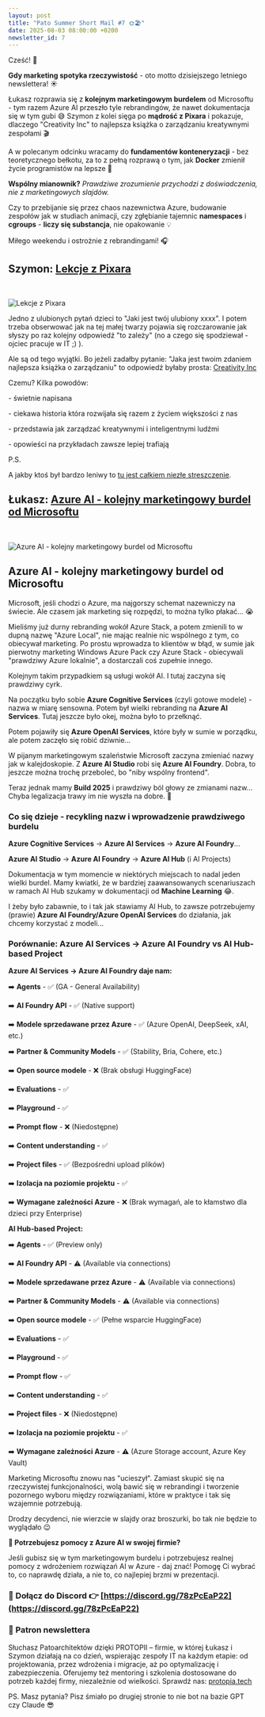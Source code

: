 ```yaml
---
layout: post
title: "Pato Summer Short Mail #7 🌞🏖️"
date: 2025-08-03 08:00:00 +0200
newsletter_id: 7
---
```


Cześć! 👋

**Gdy marketing spotyka rzeczywistość** - oto motto dzisiejszego letniego newslettera! ☀️

Łukasz rozprawia się z **kolejnym marketingowym burdelem** od Microsoftu - tym razem Azure AI przeszło tyle rebrandingów, że nawet dokumentacja się w tym gubi 😅 Szymon z kolei sięga po **mądrość z Pixara** i pokazuje, dlaczego "Creativity Inc" to najlepsza książka o zarządzaniu kreatywnymi zespołami 🎬

A w polecanym odcinku wracamy do **fundamentów konteneryzacji** - bez teoretycznego bełkotu, za to z pełną rozprawą o tym, jak **Docker** zmienił życie programistów na lepsze 🐳

**Wspólny mianownik?** _Prawdziwe zrozumienie przychodzi z doświadczenia, nie z marketingowych slajdów._

Czy to przebijanie się przez chaos nazewnictwa Azure, budowanie zespołów jak w studiach animacji, czy zgłębianie tajemnic **namespaces** i **cgroups** - **liczy się substancja**, nie opakowanie 💡

Miłego weekendu i ostrożnie z rebrandingami! 🎧


## Szymon: [Lekcje z Pixara](https://en.wikipedia.org/wiki/Creativity,_Inc.)

<br>

![Lekcje z Pixara](https://patoarchitekci.io/assets/img/mail/2025-08-03-szymon.jpg)

Jedno z ulubionych pytań dzieci to "Jaki jest twój ulubiony xxxx". I potem trzeba obserwować jak na tej małej twarzy pojawia się rozczarowanie jak słyszy po raz kolejny odpowiedź "to zależy" (no a czego się spodziewał - ojciec pracuje w IT ;) ).

Ale są od tego wyjątki. Bo jeżeli zadałby pytanie: "Jaka jest twoim zdaniem najlepsza książka o zarządzaniu" to odpowiedź byłaby prosta: [Creativity Inc](https://en.wikipedia.org/wiki/Creativity,_Inc.)

Czemu? Kilka powodów:

\- świetnie napisana

\- ciekawa historia która rozwijała się razem z życiem większości z nas

\- przedstawia jak zarządzać kreatywnymi i inteligentnymi ludźmi

\- opowieści na przykładach zawsze lepiej trafiają

P.S.

A jakby ktoś był bardzo leniwy to [tu jest całkiem niezłe streszczenie](https://sobrief.com/books/creativity-inc).


## Łukasz: [Azure AI - kolejny marketingowy burdel od Microsoftu](https://learn.microsoft.com/en-us/azure/ai-foundry/what-is-azure-ai-foundry)

<br>

![Azure AI - kolejny marketingowy burdel od Microsoftu](https://patoarchitekci.io/assets/img/mail/2025-08-03-lukasz.png)

## Azure AI - kolejny marketingowy burdel od Microsoftu

Microsoft, jeśli chodzi o Azure, ma najgorszy schemat nazewniczy na świecie. Ale czasem jak marketing się rozpędzi, to można tylko płakać... 😭

Mieliśmy już durny rebranding wokół Azure Stack, a potem zmienili to w dupną nazwę "Azure Local", nie mając realnie nic wspólnego z tym, co obiecywał marketing. Po prostu wprowadza to klientów w błąd, w sumie jak pierwotny marketing Windows Azure Pack czy Azure Stack - obiecywali "prawdziwy Azure lokalnie", a dostarczali coś zupełnie innego.

Kolejnym takim przypadkiem są usługi wokół AI. I tutaj zaczyna się prawdziwy cyrk.

Na początku było sobie **Azure Cognitive Services** (czyli gotowe modele) - nazwa w miarę sensowna. Potem był wielki rebranding na **Azure AI Services**. Tutaj jeszcze było okej, można było to przełknąć.

Potem pojawiły się **Azure OpenAI Services**, które były w sumie w porządku, ale potem zaczęło się robić dziwnie...

W pijanym marketingowym szaleństwie Microsoft zaczyna zmieniać nazwy jak w kalejdoskopie. Z **Azure AI Studio** robi się **Azure AI Foundry**. Dobra, to jeszcze można trochę przeboleć, bo "niby wspólny frontend".

Teraz jednak mamy **Build 2025** i prawdziwy ból głowy ze zmianami nazw... Chyba legalizacja trawy im nie wyszła na dobre. 🌿
### Co się dzieje - recykling nazw i wprowadzenie prawdziwego burdelu
**Azure Cognitive Services** → **Azure AI Services** → **Azure AI Foundry**...

**Azure AI Studio** → **Azure AI Foundry** → **Azure AI Hub** (i AI Projects)

Dokumentacja w tym momencie w niektórych miejscach to nadal jeden wielki burdel. Mamy kwiatki, że w bardziej zaawansowanych scenariuszach w ramach AI Hub szukamy w dokumentacji od **Machine Learning** 😂.

I żeby było zabawnie, to i tak jak stawiamy AI Hub, to zawsze potrzebujemy (prawie) **Azure AI Foundry/Azure OpenAI Services** do działania, jak chcemy korzystać z modeli...
### Porównanie: Azure AI Services → Azure AI Foundry vs AI Hub-based Project
**Azure AI Services → Azure AI Foundry daje nam:**

➡️ **Agents** - ✅ (GA - General Availability)

➡️ **AI Foundry API** - ✅ (Native support)

➡️ **Modele sprzedawane przez Azure** - ✅ (Azure OpenAI, DeepSeek, xAI, etc.)

➡️ **Partner & Community Models** - ✅ (Stability, Bria, Cohere, etc.)

➡️ **Open source modele** - ❌ (Brak obsługi HuggingFace)

➡️ **Evaluations** - ✅

➡️ **Playground** - ✅

➡️ **Prompt flow** - ❌ (Niedostępne)

➡️ **Content understanding** - ✅

➡️ **Project files** - ✅ (Bezpośredni upload plików)

➡️ **Izolacja na poziomie projektu** - ✅

➡️ **Wymagane zależności Azure** - ❌ (Brak wymagań, ale to kłamstwo dla dzieci przy Enterprise)

**AI Hub-based Project:**

➡️ **Agents** - ✅ (Preview only)

➡️ **AI Foundry API** - ⚠️ (Available via connections)

➡️ **Modele sprzedawane przez Azure** - ⚠️ (Available via connections)

➡️ **Partner & Community Models** - ⚠️ (Available via connections)

➡️ **Open source modele** - ✅ (Pełne wsparcie HuggingFace)

➡️ **Evaluations** - ✅

➡️ **Playground** - ✅

➡️ **Prompt flow** - ✅

➡️ **Content understanding** - ✅

➡️ **Project files** - ❌ (Niedostępne)

➡️ **Izolacja na poziomie projektu** - ✅

➡️ **Wymagane zależności Azure** - ⚠️ (Azure Storage account, Azure Key Vault)

Marketing Microsoftu znowu nas "ucieszył". Zamiast skupić się na rzeczywistej funkcjonalności, wolą bawić się w rebrandingi i tworzenie pozornego wyboru między rozwiązaniami, które w praktyce i tak się wzajemnie potrzebują.

Drodzy decydenci, nie wierzcie w slajdy oraz broszurki, bo tak nie będzie to wyglądało 😉

**💼 Potrzebujesz pomocy z Azure AI w swojej firmie?**

Jeśli gubisz się w tym marketingowym burdelu i potrzebujesz realnej pomocy z wdrożeniem rozwiązań AI w Azure - daj znać! Pomogę Ci wybrać to, co naprawdę działa, a nie to, co najlepiej brzmi w prezentacji.




### 🤝 Dołącz do Discord 👉 [https://discord.gg/78zPcEaP22](https://discord.gg/78zPcEaP22)

### 🏢 Patron newslettera
Słuchasz Patoarchitektów dzięki PROTOPII – firmie, w której Łukasz i Szymon działają na co dzień, wspierając zespoły IT na każdym etapie: od projektowania, przez wdrożenia i migracje, aż po optymalizację i zabezpieczenia. Oferujemy też mentoring i szkolenia dostosowane do potrzeb każdej firmy, niezależnie od wielkości. Sprawdź nas: [protopia.tech](https://protopia.tech/)

PS. Masz pytania? Pisz śmiało po drugiej stronie to nie bot na bazie GPT czy Claude 😎